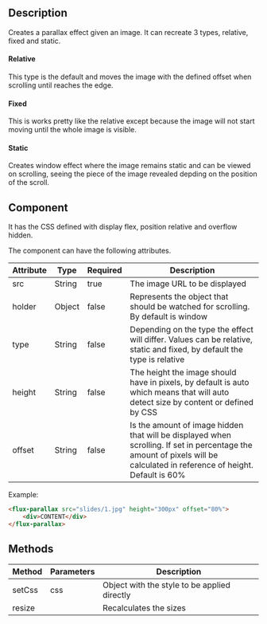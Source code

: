 ---
---

## Description

Creates a parallax effect given an image. It can recreate 3 types, relative, fixed and static.

#### Relative
This type is the default and moves the image with the defined offset when scrolling until reaches the edge.

#### Fixed
This is works pretty like the relative except because the image will not start moving until the whole image is visible.

#### Static
Creates window effect where the image remains static and can be viewed on scrolling, seeing the piece of the image revealed depding on the position of the scroll.

## Component

It has the CSS defined with display flex, position relative and overflow hidden.

The component can have the following attributes.

| Attribute | Type | Required | Description |
|-----------|------|----------|-------------|
| src | String | true | The image URL to be displayed |
| holder | Object | false | Represents the object that should be watched for scrolling. By default is window |
| type | String | false | Depending on the type the effect will differ. Values can be relative, static and fixed, by default the type is relative |
| height | String | false | The height the image should have in pixels, by default is auto which means that will auto detect size by content or defined by CSS |
| offset | String | false | Is the amount of image hidden that will be displayed when scrolling. If set in percentage the amount of pixels will be calculated in reference of height. Default is 60% |

Example:
``` html
<flux-parallax src="slides/1.jpg" height="300px" offset="80%">
    <div>CONTENT</div>
</flux-parallax>
```

## Methods

| Method | Parameters | Description |
|--------|------------|-------------|
| setCss | css | Object with the style to be applied directly |
| resize | | Recalculates the sizes |
